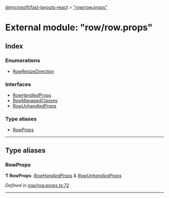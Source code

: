 [@microsoft/fast-layouts-react](../README.md) > ["row/row.props"](../modules/_row_row_props_.md)

# External module: "row/row.props"

## Index

### Enumerations

* [RowResizeDirection](../enums/_row_row_props_.rowresizedirection.md)

### Interfaces

* [RowHandledProps](../interfaces/_row_row_props_.rowhandledprops.md)
* [RowManagedClasses](../interfaces/_row_row_props_.rowmanagedclasses.md)
* [RowUnhandledProps](../interfaces/_row_row_props_.rowunhandledprops.md)

### Type aliases

* [RowProps](_row_row_props_.md#rowprops)

---

## Type aliases

<a id="rowprops"></a>

###  RowProps

**Ƭ RowProps**: *[RowHandledProps](../interfaces/_row_row_props_.rowhandledprops.md) & [RowUnhandledProps](../interfaces/_row_row_props_.rowunhandledprops.md)*

*Defined in [row/row.props.ts:72](https://github.com/Microsoft/fast-dna/blob/164dd3ca/packages/fast-layouts-react/src/row/row.props.ts#L72)*

___

